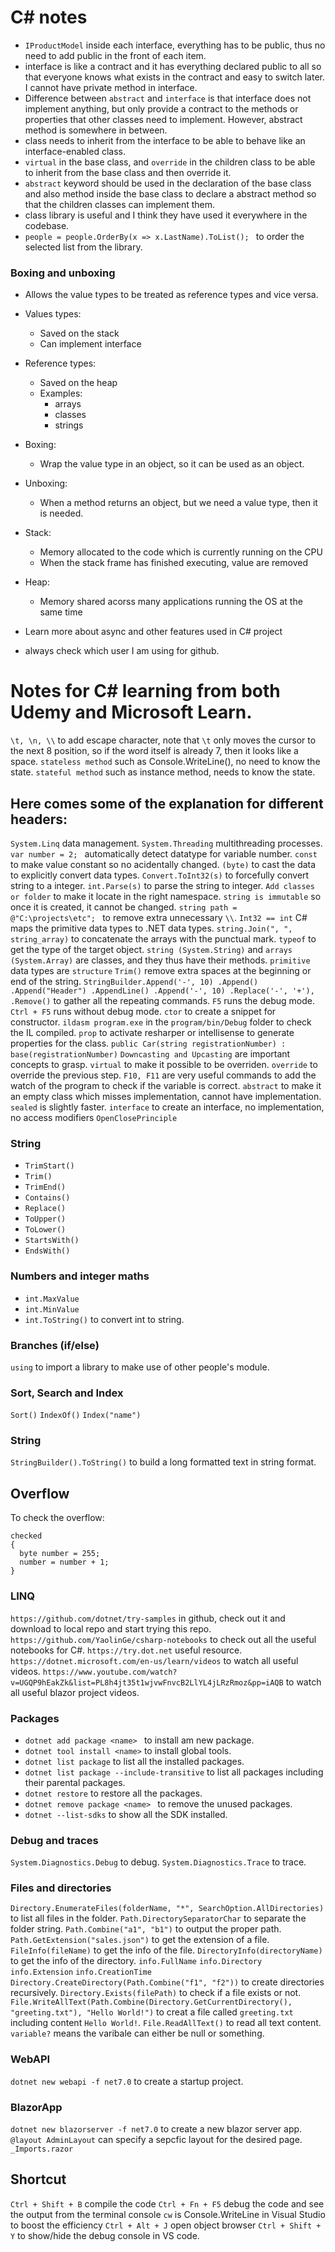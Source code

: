 # C# notes
- `IProductModel` inside each interface, everything has to be public, thus no need to add public in the front of each item.
- interface is like a contract and it has everything declared public to all so that everyone knows what exists in the contract and easy to switch later. I cannot have private method in interface.
- Difference between `abstract` and `interface` is that interface does not implement anything, but only provide a contract to the methods or properties that other classes need to implement. However, abstract method is somewhere in between.
- class needs to inherit from the interface to be able to behave like an interface-enabled class.
- `virtual` in the base class, and `override` in the children class to be able to inherit from the base class and then override it.
- `abstract` keyword should be used in the declaration of the base class and also method inside the base class to declare a abstract method so that the children classes can implement them.
- class library is useful and I think they have used it everywhere in the codebase.
- `people = people.OrderBy(x => x.LastName).ToList(); ` to order the selected list from the library.



### Boxing and unboxing
- Allows the value types to be treated as reference types and vice versa.
- Values types:
  - Saved on the stack
  - Can implement interface
- Reference types:
  - Saved on the heap
  - Examples:
    - arrays
    - classes
    - strings
- Boxing:
  - Wrap the value type in an object, so it can be used as an object.
- Unboxing:
  - When a method returns an object, but we need a value type, then it is needed.
- Stack:
  - Memory allocated to the code which is currently running on the CPU
  - When the stack frame has finished executing, value are removed
- Heap:
  - Memory shared acorss many applications running the OS at the same time

- Learn more about async and other features used in C# project
- always check which user I am using for github.

# Notes for C# learning from both Udemy and Microsoft Learn.
`\t, \n, \\` to add escape character, note that `\t` only moves the cursor to the next 8 position, so if the word itself is already 7, then it looks like a space.
`stateless method` such as Console.WriteLine(), no need to know the state.
`stateful method` such as instance method, needs to know the state.


## Here comes some of the explanation for different headers:
`System.Linq` data management.
`System.Threading` multithreading processes.
`var number = 2; ` automatically detect datatype for variable number.
`const` to make value constant so no acidentally changed.
`(byte)` to cast the data to explicitly convert data types.
`Convert.ToInt32(s)` to forcefully convert string to a integer.
`int.Parse(s)` to parse the string to integer.
`Add classes or folder` to make it locate in the right namespace.
`string is immutable` so once it is created, it cannot be changed.
`string path = @"C:\projects\etc"; ` to remove extra unnecessary `\\`.
`Int32 == int` C# maps the primitive data types to .NET data types.
`string.Join(", ", string_array)` to concatenate the arrays with the punctual mark.
`typeof` to get the type of the target object.
`string (System.String)` and `arrays (System.Array)` are classes, and they thus have their methods.
`primitive` data types are `structure`
`Trim()` remove extra spaces at the beginning or end of the string.
`StringBuilder.Append('-', 10)
              .Append()
              .Append("Header")
              .AppendLine()
              .Append('-', 10)
              .Replace('-', '+'),
              .Remove()` to gather all the repeating commands.
`F5` runs the debug mode.
`Ctrl + F5` runs without debug mode.
`ctor` to create a snippet for constructor.
`ildasm program.exe` in the `program/bin/Debug` folder to check the IL compiled.
`prop` to activate resharper or intellisense to generate properties for the class.
`public Car(string registrationNumber) : base(registrationNumber)`
`Downcasting and Upcasting` are important concepts to grasp.
`virtual` to make it possible to be overriden.
`override` to override the previous step.
`F10, F11` are very useful commands to add the watch of the program to check if the variable is correct.
`abstract` to make it an empty class which misses implementation, cannot have implementation.
`sealed` is slightly faster.
`interface` to create an interface, no implementation, no access modifiers
`OpenClosePrinciple`

### String
- `TrimStart()`
- `Trim()`
- `TrimEnd()`
- `Contains()`
- `Replace()`
- `ToUpper()`
- `ToLower()`
- `StartsWith()`
- `EndsWith()`

### Numbers and integer maths
- `int.MaxValue`
- `int.MinValue`
- `int.ToString()` to convert int to string.

### Branches (if/else)
`using` to import a library to make use of other people's module.

### Sort, Search and Index
`Sort()`
`IndexOf()`
`Index("name")`

### String
`StringBuilder().ToString()` to build a long formatted text in string format.

## Overflow
To check the overflow:
```
checked
{
  byte number = 255;
  number = number + 1;
}
```

### LINQ
`https://github.com/dotnet/try-samples` in github, check out it and download to local repo and start trying this repo.
`https://github.com/YaolinGe/csharp-notebooks` to check out all the useful notebooks for C#.
`https://try.dot.net` useful resource.
`https://dotnet.microsoft.com/en-us/learn/videos` to watch all useful videos.
`https://www.youtube.com/watch?v=UGQP9hEakZk&list=PL8h4jt35t1wjvwFnvcB2LlYL4jLRzRmoz&pp=iAQB` to watch all useful blazor project videos.

### Packages
- `dotnet add package <name> ` to install am new package.
- `dotnet tool install <name>` to install global tools.
- `dotnet list package` to list all the installed packages.
- `dotnet list package --include-transitive` to list all packages including their parental packages.
- `dotnet restore` to restore all the packages.
- `dotnet remove package <name> ` to remove the unused packages.
- `dotnet --list-sdks` to show all the SDK installed.

### Debug and traces
`System.Diagnostics.Debug` to debug.
`System.Diagnostics.Trace` to trace.

### Files and directories
`Directory.EnumerateFiles(folderName, "*", SearchOption.AllDirectories)` to list all files in the folder.
`Path.DirectorySeparatorChar` to separate the folder string.
`Path.Combine("a1", "b1")` to output the proper path.
`Path.GetExtension("sales.json")` to get the extension of a file.
`FileInfo(fileName)` to get the info of the file.
`DirectoryInfo(directoryName)` to get the info of the directory.
`info.FullName`
`info.Directory`
`info.Extension`
`info.CreationTime`
`Directory.CreateDirectory(Path.Combine("f1", "f2"))` to create directories recursively.
`Directory.Exists(filePath)` to check if a file exists or not.
`File.WriteAllText(Path.Combine(Directory.GetCurrentDirectory(), "greeting.txt"), "Hello World!")` to creat a file called `greeting.txt` including content `Hello World!`.
`File.ReadAllText()` to read all text content.
`variable?` means the varibale can either be null or something.

### WebAPI
`dotnet new webapi -f net7.0` to create a startup project.

### BlazorApp
`dotnet new blazorserver -f net7.0` to create a new blazor server app.
`@layout AdminLayout` can specify a sepcfic layout for the desired page.
`_Imports.razor`

## Shortcut
`Ctrl + Shift + B` compile the code
`Ctrl + Fn + F5` debug the code and see the output from the terminal console
`cw` is Console.WriteLine in Visual Studio to boost the efficiency
`Ctrl + Alt + J` open object browser
`Ctrl + Shift + Y` to show/hide the debug console in VS code.
